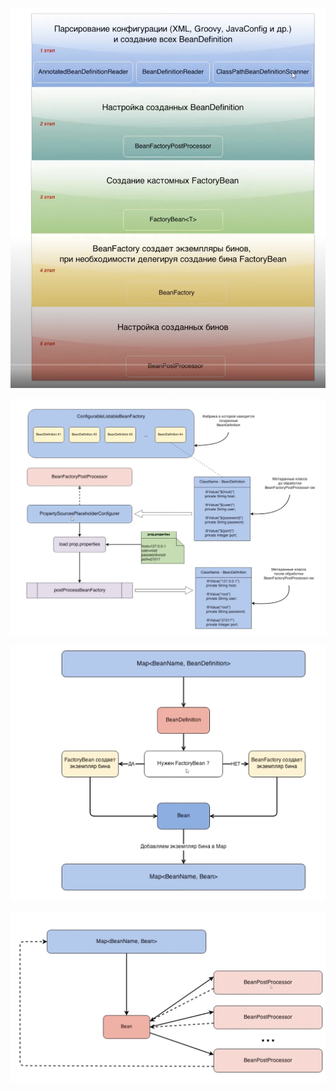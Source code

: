 ![Alt текст](/Eng/img/spring/bean-creating.jpg)

![Alt текст](/Eng/img/spring/property-configurer.jpg)

![Alt текст](/Eng/img/spring/bean-craating1.jpg)

![Alt текст](/Eng/img/spring/post-processor.jpg)